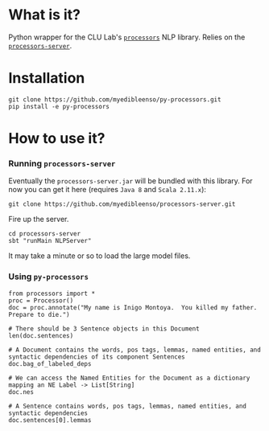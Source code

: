 # What is it?
Python wrapper for the CLU Lab's [`processors`]() NLP library.  Relies on the [`processors-server`]().

# Installation

```
git clone https://github.com/myedibleenso/py-processors.git
pip install -e py-processors
```
# How to use it?

### Running `processors-server`
Eventually the `processors-server.jar` will be bundled with this library.  For now you can get it here (requires `Java 8` and `Scala 2.11.x`):
```
git clone https://github.com/myedibleenso/processors-server.git
```
Fire up the server.
```
cd processors-server
sbt "runMain NLPServer"
```
It may take a minute or so to load the large model files.

### Using `py-processors`

```
from processors import *
proc = Processor()
doc = proc.annotate("My name is Inigo Montoya.  You killed my father.  Prepare to die.")

# There should be 3 Sentence objects in this Document
len(doc.sentences)

# A Document contains the words, pos tags, lemmas, named entities, and syntactic dependencies of its component Sentences
doc.bag_of_labeled_deps

# We can access the Named Entities for the Document as a dictionary mapping an NE Label -> List[String]
doc.nes

# A Sentence contains words, pos tags, lemmas, named entities, and syntactic dependencies
doc.sentences[0].lemmas
